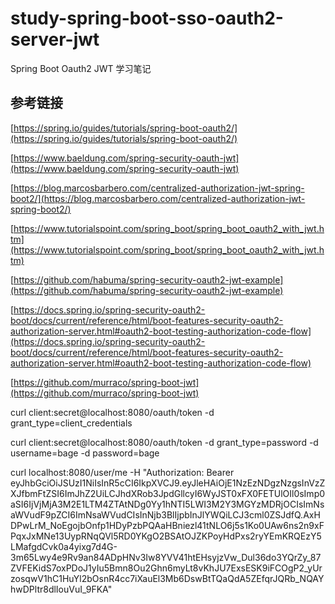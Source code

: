 # study-spring-boot-sso-oauth2-server-jwt #
Spring Boot Oauth2 JWT 学习笔记
## 参考链接 ##
[https://spring.io/guides/tutorials/spring-boot-oauth2/](https://spring.io/guides/tutorials/spring-boot-oauth2/)

[https://www.baeldung.com/spring-security-oauth-jwt](https://www.baeldung.com/spring-security-oauth-jwt)

[https://blog.marcosbarbero.com/centralized-authorization-jwt-spring-boot2/](https://blog.marcosbarbero.com/centralized-authorization-jwt-spring-boot2/)

[https://www.tutorialspoint.com/spring_boot/spring_boot_oauth2_with_jwt.htm](https://www.tutorialspoint.com/spring_boot/spring_boot_oauth2_with_jwt.htm)

[https://github.com/habuma/spring-security-oauth2-jwt-example](https://github.com/habuma/spring-security-oauth2-jwt-example)

[https://docs.spring.io/spring-security-oauth2-boot/docs/current/reference/html/boot-features-security-oauth2-authorization-server.html#oauth2-boot-testing-authorization-code-flow](https://docs.spring.io/spring-security-oauth2-boot/docs/current/reference/html/boot-features-security-oauth2-authorization-server.html#oauth2-boot-testing-authorization-code-flow)

[https://github.com/murraco/spring-boot-jwt](https://github.com/murraco/spring-boot-jwt)


curl client:secret@localhost:8080/oauth/token -d grant_type=client_credentials

curl client:secret@localhost:8080/oauth/token -d grant_type=password -d username=bage -d password=bage

curl localhost:8080/user/me -H "Authorization: Bearer eyJhbGciOiJSUzI1NiIsInR5cCI6IkpXVCJ9.eyJleHAiOjE1NzEzNDgzNzgsInVzZXJfbmFtZSI6ImJhZ2UiLCJhdXRob3JpdGllcyI6WyJST0xFX0FETUlOIl0sImp0aSI6IjVjMjA3M2E1LTM4ZTAtNDg0Yy1hNTI5LWI3M2Y3MGYzMDRjOCIsImNsaWVudF9pZCI6ImNsaWVudCIsInNjb3BlIjpbInJlYWQiLCJ3cml0ZSJdfQ.AxHDPwLrM_NoEgojbOnfp1HDyPzbPQAaHBniezl41tNLO6j5s1Ko0UAw6ns2n9xFPqxJxMNe13UypRNqQVl5RD0YKgO2BSAtOJZKPoyHdPxs2ryYEmKRQEzY5LMafgdCvk0a4yixg7d4G-3m65Lwy4e9Rv9an84ADpHNv3Iw8YVV41htEHsyjzVw_Dul36do3YQrZy_87ZVFEKidS7oxPDoJ1yIu5Bmn8Ou2Ghn6myLt8vKhJU7ExsESK9iFCOgP2_yUrzosqwV1hC1HuYl2bOsnR4cc7iXauEl3Mb6DswBtTQaQdA5ZEfqrJQRb_NQAYhwDPltr8dlIouVuI_9FKA"




